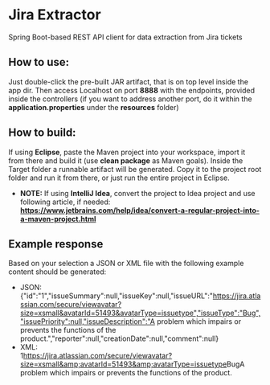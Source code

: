 # Jira Extractor
Spring Boot-based REST API client for data extraction from Jira tickets

## How to use:
Just double-click the pre-built JAR artifact, that is on top level inside the app dir. Then access Localhost on port **8888** with the endpoints, provided inside the controllers (if you want to address another port, do it within the **application.properties** under the **resources** folder) 

## How to build:
If using **Eclipse**, paste the Maven project into your workspace, import it from there and build it (use **clean package** as Maven goals). Inside the Target folder a runnable artifact will be generated. Copy it to the project root folder and run it from there, or just run the entire project in Eclipse. 
* **NOTE:** If using **IntelliJ Idea**, convert the project to Idea project and use following article, if needed: **https://www.jetbrains.com/help/idea/convert-a-regular-project-into-a-maven-project.html**

## Example response
Based on your selection a JSON or XML file with the following example content should be generated:  
- JSON:  
{"id":"1","issueSummary":null,"issueKey":null,"issueURL":"https://jira.atlassian.com/secure/viewavatar?size=xsmall&avatarId=51493&avatarType=issuetype","issueType":"Bug","issuePriority":null,"issueDescription":"A problem which impairs or prevents the functions of the product.","reporter":null,"creationDate":null,"comment":null}  
- XML:  
<JiraTicket><id>1</id><issueSummary/><issueKey/><issueURL>https://jira.atlassian.com/secure/viewavatar?size=xsmall&amp;avatarId=51493&amp;avatarType=issuetype</issueURL><issueType>Bug</issueType><issuePriority/><issueDescription>A problem which impairs or prevents the functions of the product.</issueDescription><reporter/><creationDate/><comment/></JiraTicket>